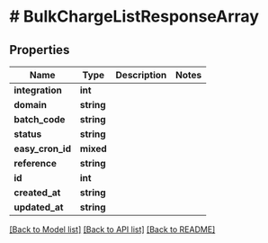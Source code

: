 # # BulkChargeListResponseArray

## Properties

Name | Type | Description | Notes
------------ | ------------- | ------------- | -------------
**integration** | **int** |  |
**domain** | **string** |  |
**batch_code** | **string** |  |
**status** | **string** |  |
**easy_cron_id** | **mixed** |  |
**reference** | **string** |  |
**id** | **int** |  |
**created_at** | **string** |  |
**updated_at** | **string** |  |

[[Back to Model list]](../../README.md#models) [[Back to API list]](../../README.md#endpoints) [[Back to README]](../../README.md)
